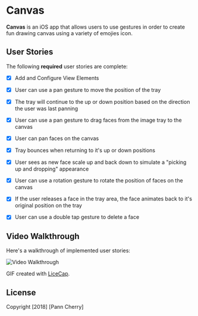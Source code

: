 # Canvas

**Canvas** is an iOS app that allows users to use gestures in order to create fun drawing canvas using a variety of emojies icon.


## User Stories

The following **required** user stories are complete:

- [x] Add and Configure View Elements
- [x] User can use a pan gesture to move the position of the tray
- [x] The tray will continue to the up or down position based on the direction the user was last panning
- [x] User can use a pan gesture to drag faces from the image tray to the canvas
- [x] User can pan faces on the canvas 
- [x] Tray bounces when returning to it's up or down positions 
- [x] User sees as new face scale up and back down to simulate a "picking up and dropping" appearance 
- [x] User can use a rotation gesture to rotate the position of faces on the canvas 
- [x] If the user releases a face in the tray area, the face animates back to it's original position on the tray
- [x] User can use a double tap gesture to delete a face


## Video Walkthrough

Here's a walkthrough of implemented user stories:

<img src='https://i.imgur.com/5Dh2Fiu.gif' title='Video Walkthrough' width='' alt='Video Walkthrough' />

GIF created with [LiceCap](http://www.cockos.com/licecap/).


## License

Copyright [2018] [Pann Cherry]
